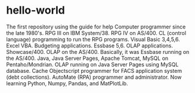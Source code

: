 # hello-world
The first repository using the guide for help
Computer programmer since the late 1980's.  RPG III on IBM System/38.  RPG IV on AS/400.  CL (control language) programming to run the RPG programs.  Visual Basic 3,4,5,6.  Excel VBA.  Budgeting applications.  Essbase 5,6.  OLAP applications.  Showcase/400.  OLAP on the AS/400.  Basically, it was Essbase running on the AS/400.  Java, Java Server Pages, Apache Tomcat, MySQL on Pentaho/Mondrian.  OLAP running on Java Server Pages using MySQL database.  Cache Objectscript programmer for FACS application system (debt collections).  AutoMate (RPA) programmer and administrator.  Now learning Python, Numpy, Pandas, and MatPlotLib.
